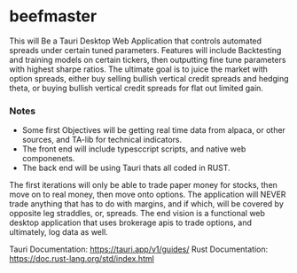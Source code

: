 # beefmaster
This will Be a Tauri Desktop Web Application that controls automated spreads under certain tuned parameters. 
Features will include Backtesting and training models on certain tickers, then outputting fine tune parameters with highest sharpe ratios.
The ultimate goal is to juice the market with option spreads, either buy selling bullish vertical credit spreads and hedging theta, or buying bullish vertical credit spreads for flat out limited gain.

### Notes
- Some first Objectives will be getting real time data from alpaca, or other sources, and TA-lib for technical indicators.
- The front end will include typesccript scripts, and native web componenets.
- The back end will be using Tauri thats all coded in RUST.

The first iterations will only be able to trade paper money for stocks, then move on to real money, then move onto options.
The application will NEVER trade anything that has to do with margins, and if which, will be covered by opposite leg straddles, or, spreads.
The end vision is a functional web desktop application that uses brokerage apis to trade options, and ultimately, log data as well.

Tauri Documentation: https://tauri.app/v1/guides/
Rust Documentation: https://doc.rust-lang.org/std/index.html

